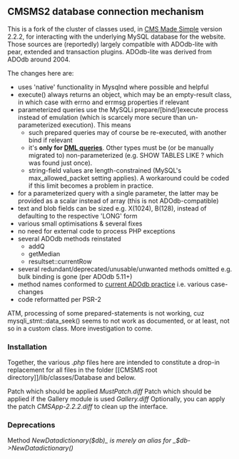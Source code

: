## CMSMS2 database connection mechanism
This is a fork of the cluster of classes used, in [CMS Made Simple](http://cmsmadesimple.org) version 2.2.2, for interacting with the underlying MySQL database for the website.
Those sources are (reportedly) largely compatible with ADOdb-lite with pear, extended and transaction plugins. ADOdb-lite was derived from ADOdb around 2004.

The changes here are:
* uses 'native' functionality in Mysqlnd where possible and helpful
* execute() always returns an object, which may be an empty-result class, in which case with errno and errmsg properties if relevant
* parameterized queries use the MySQLi prepare/[bind/]execute process instead of emulation (which is scarcely more secure than un-parameterized execution). This means
  * such prepared queries may of course be re-executed, with another bind if relevant
  * it's __only for [DML queries](https://dev.mysql.com/doc/refman/5.7/en/sql-syntax-data-manipulation.html)__. Other types must be (or be manually migrated to) non-parameterized (e.g. SHOW TABLES LIKE ? which was found just once).
  * string-field values are length-constrained (MySQL's max_allowed_packet setting applies). A workaround could be coded if this limit becomes a problem in practice.
* for a parameterized query with a single parameter, the latter may be provided as a scalar instead of array (this is not ADOdb-compatible)
* text and blob fields can be sized e.g. X(1024), B(128), instead of defaulting to the respective 'LONG' form
* various small optimisations & several fixes
* no need for external code to process PHP exceptions
* several ADOdb methods reinstated
  * addQ
  * getMedian
  * resultset::currentRow
* several redundant/deprecated/unusable/unwanted methods omitted e.g. bulk binding is gone (per ADOdb 5.11+)
* method names conformed to [current ADOdb practice](http://adodb.org/dokuwiki/doku.php?id=v5:reference:reference_index) i.e. various case-changes 
* code reformatted per PSR-2

ATM, processing of some prepared-statements is not working, cuz mysqli_stmt::data_seek() seems to not work as documented, or at least, not so in a custom class. More investigation to come.
### Installation
Together, the various _.php_ files here are intended to constitute a drop-in replacement for all files in the folder [[CMSMS root directory]]/lib/classes/Database and below.

Patch which should be applied _MustPatch.diff_
Patch which should be applied if the Gallery module is used _Gallery.diff_
Optionally, you can apply the patch _CMSApp-2.2.2.diff_ to clean up the interface.
### Deprecations
Method _NewDatadictionary($db)_ is merely an alias for _$db->NewDatadictionary()_
